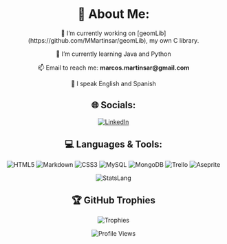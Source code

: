 <div align="center">

# 💫 About Me:
<p>🔭 I’m currently working on [geomLib](https://github.com/MMartinsar/geomLib), my own C library.</p>
<p>🌱 I’m currently learning Java and Python</p>
<p>📫 Email to reach me: <strong>marcos.martinsar@gmail.com</strong></p>
<p>📖 I speak English and Spanish</p>

## 🌐 Socials:
[![LinkedIn](https://img.shields.io/badge/LinkedIn-%230077B5.svg?style=for-the-badge&logo=linkedin&logoColor=white)](https://linkedin.com/in/marcos-martín-sarmiento-678ba7235/) 

## 💻 Languages & Tools:
![HTML5](https://img.shields.io/badge/html5-%23E34F26.svg?style=for-the-badge&logo=html5&logoColor=white) 
![Markdown](https://img.shields.io/badge/markdown-%23000000.svg?style=for-the-badge&logo=markdown&logoColor=white) 
![CSS3](https://img.shields.io/badge/css3-%231572B6.svg?style=for-the-badge&logo=css3&logoColor=white) 
![MySQL](https://img.shields.io/badge/mysql-%2300f.svg?style=for-the-badge&logo=mysql&logoColor=white) 
![MongoDB](https://img.shields.io/badge/MongoDB-%234ea94b.svg?style=for-the-badge&logo=mongodb&logoColor=white)
![Trello](https://img.shields.io/badge/Trello-%23026AA7.svg?style=for-the-badge&logo=Trello&logoColor=white) 
![Aseprite](https://img.shields.io/badge/Aseprite-FFFFFF?style=for-the-badge&logo=Aseprite&logoColor=#7D929E)

![StatsLang](https://github-readme-stats.vercel.app/api/top-langs/?username=MMartinsar&theme=dark&hide_border=false&include_all_commits=false&count_private=false&layout=compact&size_weight=0.3&count_weight=0.7&langs_count=10)

## 🏆 GitHub Trophies
![Trophies](https://github-profile-trophy.vercel.app/?username=MMartinsar&theme=nord&no-frame=false&no-bg=true&margin-w=4)

![Profile Views](https://komarev.com/ghpvc/?username=MMartinsar&color=blue)

</div>
